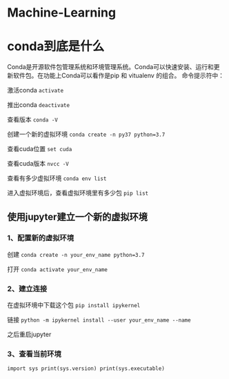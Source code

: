 # Machine-Learning
# conda到底是什么 
Conda是开源软件包管理系统和环境管理系统。Conda可以快速安装、运行和更新软件包。在功能上Conda可以看作是pip 和 vitualenv 的组合。
命令提示符中：

激活conda
`activate`

推出conda
`deactivate`

查看版本
`conda -V`

创建一个新的虚拟环境
`conda create -n py37 python=3.7`

查看cuda位置
`set cuda`

查看cuda版本
`nvcc -V`

查看有多少虚拟环境
`conda env list`

进入虚拟环境后，查看虚拟环境里有多少包
`pip list`

## 使用jupyter建立一个新的虚拟环境
### 1、配置新的虚拟环境
创建
`conda create -n your_env_name python=3.7`

打开
`conda activate your_env_name`

### 2、建立连接

在虚拟环境中下载这个包
`pip install ipykernel`

链接
`python -m ipykernel install --user your_env_name --name `

之后重启jupyter

### 3、查看当前环境
`import sys
print(sys.version)
print(sys.executable)`



